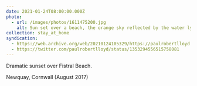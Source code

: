```yaml
---
date: 2021-01-24T08:00:00.000Z
photo:
  - url: /images/photos/1611475200.jpg
    alt: Sun set over a beach, the orange sky reflected by the water lying on its surface.
collection: stay_at_home
syndication:
  - https://web.archive.org/web/20210124105329/https://paulrobertlloyd.com/photos/1611475200/
  - https://twitter.com/paulrobertlloyd/status/1353294556515758081
---
```

Dramatic sunset over Fistral Beach.

Newquay, Cornwall (August 2017)
